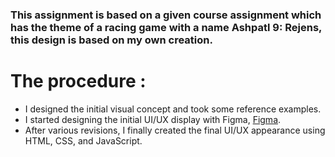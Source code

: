 ### This assignment is based on a given course assignment which has the theme of a racing game with a name Ashpatl 9: Rejens, this design is based on my own creation. 

# The procedure :
- I designed the initial visual concept and took some reference examples.
- I started designing the initial UI/UX display with Figma, [Figma]([https://pages.github.com/](https://www.figma.com/design/dyBI9xyuYwf7Wy0r7KJnrg/Asphatl-9%3A-Rejens?node-id=0-1&t=YjjiaQBRwWArF6zD-1)).
- After various revisions, I finally created the final UI/UX appearance using HTML, CSS, and JavaScript.
